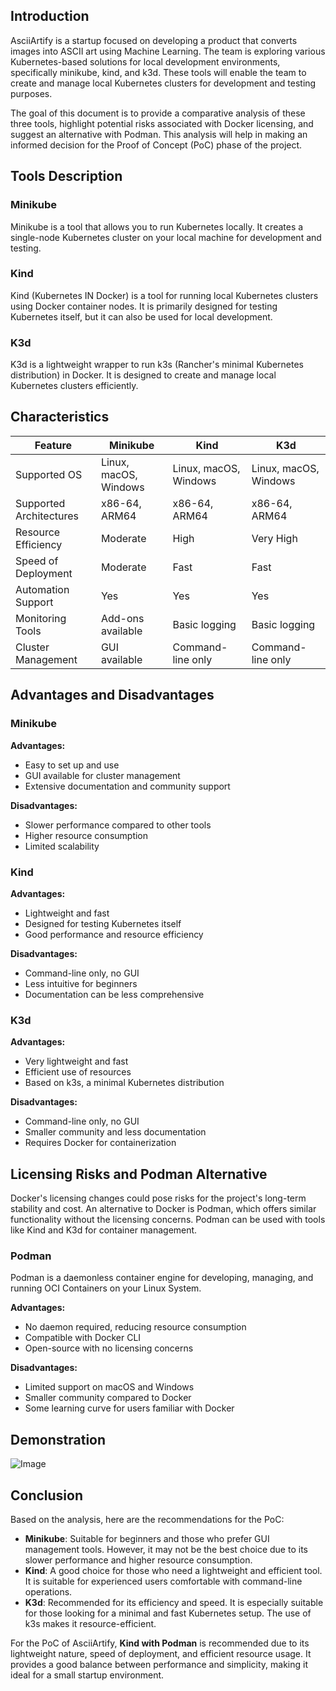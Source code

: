 ## Introduction

AsciiArtify is a startup focused on developing a product that converts images into ASCII art using Machine Learning. The team is exploring various Kubernetes-based solutions for local development environments, specifically minikube, kind, and k3d. These tools will enable the team to create and manage local Kubernetes clusters for development and testing purposes.

The goal of this document is to provide a comparative analysis of these three tools, highlight potential risks associated with Docker licensing, and suggest an alternative with Podman. This analysis will help in making an informed decision for the Proof of Concept (PoC) phase of the project.

## Tools Description

### Minikube
Minikube is a tool that allows you to run Kubernetes locally. It creates a single-node Kubernetes cluster on your local machine for development and testing.

### Kind
Kind (Kubernetes IN Docker) is a tool for running local Kubernetes clusters using Docker container nodes. It is primarily designed for testing Kubernetes itself, but it can also be used for local development.

### K3d
K3d is a lightweight wrapper to run k3s (Rancher's minimal Kubernetes distribution) in Docker. It is designed to create and manage local Kubernetes clusters efficiently.

## Characteristics

| Feature                | Minikube                    | Kind                         | K3d                           |
|------------------------|-----------------------------|------------------------------|------------------------------|
| Supported OS           | Linux, macOS, Windows       | Linux, macOS, Windows        | Linux, macOS, Windows        |
| Supported Architectures| x86-64, ARM64               | x86-64, ARM64                | x86-64, ARM64                |
| Resource Efficiency    | Moderate                    | High                         | Very High                    |
| Speed of Deployment    | Moderate                    | Fast                         | Fast                         |
| Automation Support     | Yes                         | Yes                          | Yes                          |
| Monitoring Tools       | Add-ons available           | Basic logging                | Basic logging                |
| Cluster Management     | GUI available               | Command-line only            | Command-line only            |

## Advantages and Disadvantages

### Minikube
**Advantages:**
- Easy to set up and use
- GUI available for cluster management
- Extensive documentation and community support

**Disadvantages:**
- Slower performance compared to other tools
- Higher resource consumption
- Limited scalability

### Kind
**Advantages:**
- Lightweight and fast
- Designed for testing Kubernetes itself
- Good performance and resource efficiency

**Disadvantages:**
- Command-line only, no GUI
- Less intuitive for beginners
- Documentation can be less comprehensive

### K3d
**Advantages:**
- Very lightweight and fast
- Efficient use of resources
- Based on k3s, a minimal Kubernetes distribution

**Disadvantages:**
- Command-line only, no GUI
- Smaller community and less documentation
- Requires Docker for containerization

## Licensing Risks and Podman Alternative

Docker's licensing changes could pose risks for the project's long-term stability and cost. An alternative to Docker is Podman, which offers similar functionality without the licensing concerns. Podman can be used with tools like Kind and K3d for container management.

### Podman
Podman is a daemonless container engine for developing, managing, and running OCI Containers on your Linux System.

**Advantages:**
- No daemon required, reducing resource consumption
- Compatible with Docker CLI
- Open-source with no licensing concerns

**Disadvantages:**
- Limited support on macOS and Windows
- Smaller community compared to Docker
- Some learning curve for users familiar with Docker

## Demonstration

![Image](.data/demo.gif)

## Conclusion

Based on the analysis, here are the recommendations for the PoC:

- **Minikube**: Suitable for beginners and those who prefer GUI management tools. However, it may not be the best choice due to its slower performance and higher resource consumption.
- **Kind**: A good choice for those who need a lightweight and efficient tool. It is suitable for experienced users comfortable with command-line operations.
- **K3d**: Recommended for its efficiency and speed. It is especially suitable for those looking for a minimal and fast Kubernetes setup. The use of k3s makes it resource-efficient.

For the PoC of AsciiArtify, **Kind with Podman** is recommended due to its lightweight nature, speed of deployment, and efficient resource usage. It provides a good balance between performance and simplicity, making it ideal for a small startup environment.